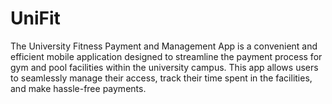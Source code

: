 # UniFit
The University Fitness Payment and Management App is a convenient and efficient mobile application designed to streamline the payment process for gym and pool facilities within the university campus. This app allows users to seamlessly manage their access, track their time spent in the facilities, and make hassle-free payments.
